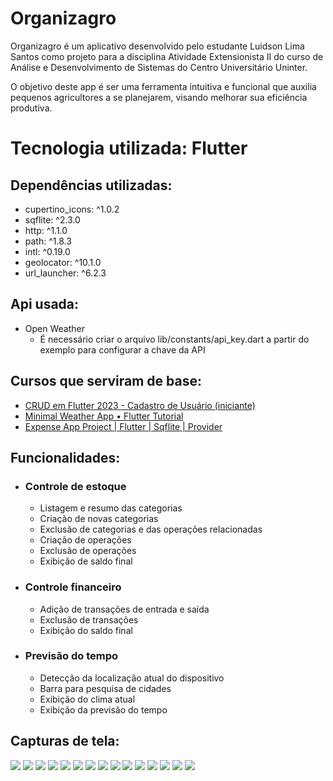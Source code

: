 # Organizagro

Organizagro é um aplicativo desenvolvido pelo 
estudante Luidson Lima Santos como projeto para a 
disciplina Atividade Extensionista II do curso de 
Análise e Desenvolvimento de Sistemas do Centro 
Universitário Uninter.

O objetivo deste app é ser uma ferramenta intuitiva 
e funcional que auxilia pequenos agricultores a se 
planejarem, visando melhorar sua eficiência 
produtiva.

# Tecnologia utilizada: Flutter

## Dependências utilizadas:

* cupertino_icons: ^1.0.2
* sqflite: ^2.3.0
* http: ^1.1.0
* path: ^1.8.3
* intl: ^0.19.0
* geolocator: ^10.1.0
* url_launcher: ^6.2.3

## Api usada:
* Open Weather
	* É necessário criar o arquivo lib/constants/api_key.dart a partir do 
exemplo para configurar a chave da API

## Cursos que serviram de base:
* [CRUD em Flutter 2023 - Cadastro de Usuário (iniciante)](https://www.youtube.com/playlist?list=PLON4pEkDkNcge2Bvpp3Gj-k7ed2YX8vKb)
* [Minimal Weather App • Flutter Tutorial](https://www.youtube.com/watch?v=yLtpMqvMgdY)
* [Expense App Project | Flutter | Sqflite | Provider ](https://www.youtube.com/watch?v=_jvOS8yU6rQ&t)

## Funcionalidades:

* ### Controle de estoque

	* Listagem e resumo das categorias
	* Criação de novas categorias
	* Exclusão de categorias e das operações relacionadas
	* Criação de operações
	* Exclusão de operações
	* Exibição de saldo final

* ### Controle financeiro

	* Adição de transações de entrada e saída
	* Exclusão de transações
	* Exibição do saldo final

* ### Previsão do tempo

	* Detecção da localização atual do dispositivo
	* Barra para pesquisa de cidades
	* Exibição do clima atual
	* Exibição da previsão do tempo

## Capturas de tela:
![](readme/1.png)
![](readme/2.png)
![](readme/3.png)
![](readme/4.png)
![](readme/5.png)
![](readme/6.png)
![](readme/7.png)
![](readme/8.png)
![](readme/9.png)
![](readme/10.png)
![](readme/11.png)
![](readme/12.png)
![](readme/13.png)
![](readme/14.png)
![](readme/15.png)


